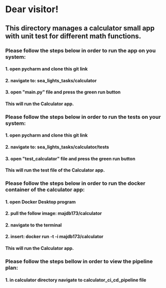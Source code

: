 # Dear visitor!
## This directory manages a calculator small app with unit test for different math functions.
### Please follow the steps below in order to run the app on you system:
#### 1. open pycharm and clone this git link
#### 2. navigate to: sea_lights_tasks/calculator
#### 3. open "main.py" file and press the green run button
#### This will run the Calculator app.

### Please follow the steps below in order to run the tests on your system:
#### 1. open pycharm and clone this git link
#### 2. navigate to: sea_lights_tasks/calculator/tests
#### 3. open "test_calculator" file and press the green run button
#### This will run the test file of the Calculator app.

### Please follow the steps below in order to run the docker container of the calculator app:
#### 1. open Docker Desktop program
#### 2. pull the follow image: majdb173/calculator
#### 2. navigate to the terminal
#### 2. insert: docker run -t -i majdb173/calculator
#### This will run the Calculator app.

### Please follow the steps bellow in order to view the pipeline plan:
#### 1. in calculator directory navigate to calculator_ci_cd_pipeline file

